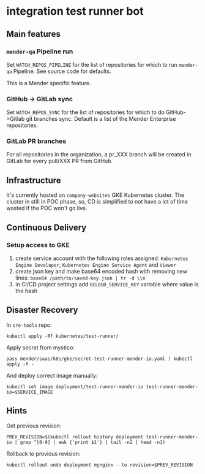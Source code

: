 # integration test runner bot

## Main features

### `mender-qa` Pipeline run

Set `WATCH_REPOS_PIPELINE` for the list of repositories for which to run
`mender-qa` Pipeline. See source code for defaults.

This is a Mender specific feature.

### GitHub -> GitLab sync

Set `WATCH_REPOS_SYNC` for the list of repositories for which to do
GitHub->Gitlab git branches sync. Default is a list of the Mender Enterprise
repositories.

### GitLab PR branches

For all repositories in the organization, a pr_XXX branch will be created in
GitLab for every pull/XXX PR from GitHub.

## Infrastructure
It's currently hosted on `company-websites` GKE Kubernetes cluster. The cluster in still in POC phase, so, CD is simplified to not have a lot of time wasted if the POC won't go live.

## Continuous Delivery

### Setup access to GKE
1. create service account with the following roles assigned: `Kubernetes Engine Developer`, `Kubernetes Engine Service Agent` and `Viewer`
2. create json key and make base64 encoded hash with removing new lines: `base64 /path/to/saved-key.json | tr -d \\n`
3. in CI/CD project settings add `GCLOUD_SERVICE_KEY` variable where value is the hash

## Disaster Recovery
In `sre-tools` repo:
```
kubectl apply -Rf kubernetes/test-runner/
```
Apply secret from mystico:
```
pass mender/saas/k8s/gke/secret-test-runner-mender-io.yaml | kubectl apply -f -
```
And deploy correct image manually:
```
kubectl set image deployment/test-runner-mender-io test-runner-mender-io=$SERVICE_IMAGE
```

## Hints
Get previous revision:
```
PREV_REVISION=$(kubectl rollout history deployment test-runner-mender-io | grep ^[0-9] | awk {'print $1'} | tail -n2 | head -n1)
```
Rollback to previous revision:
```
kubectl rollout undo deployment mynginx --to-revision=$PREV_REVISION
```
